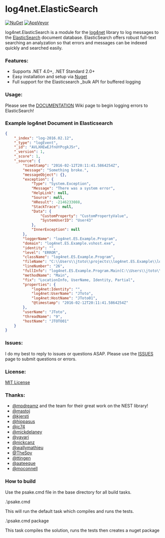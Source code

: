 log4net.ElasticSearch
=====================

[![NuGet](https://img.shields.io/nuget/v/log4net.ElasticSearch.svg)](https://www.nuget.org/packages/log4net.ElasticSearch)
[![AppVeyor](https://ci.appveyor.com/api/projects/status/tyu8angrnnuf7i46/branch/master?svg=true)](https://ci.appveyor.com/project/bruno-garcia/log4net-elasticsearch/branch/master)

log4net.ElasticSearch is a module for the [log4net](http://logging.apache.org/log4net/) library to log messages to the [ElasticSearch](http://www.elasticsearch.org) document database. ElasticSearch offers robust full-text searching an analyzation so that errors and messages can be indexed quickly and searched easily.

### Features:
* Supports .NET 4.0+, .NET Standard 2.0+
* Easy installation and setup via [Nuget](https://nuget.org/packages/log4net.ElasticSearch/)
* Full support for the Elasticsearch _bulk API for buffered logging

### Usage:
Please see the [DOCUMENTATION](https://github.com/bruno-garcia/log4net.ElasticSearch/wiki) Wiki page to begin logging errors to ElasticSearch!

### Example log4net Document in Elasticsearch

```json
{
	"_index": "log-2016.02.12",
	"_type": "logEvent",
	"_id": "AVLXHEwEJfnUYPcgkJ5r",
	"_version": 1,
	"_score": 1,
	"_source": {
		"timeStamp": "2016-02-12T20:11:41.5864254Z",
		"message": "Something broke.",
		"messageObject": {},
		"exception": {
			"Type": "System.Exception",
			"Message": "There was a system error",
			"HelpLink": null,
			"Source": null,
			"HResult": -2146233088,
			"StackTrace": null,
			"Data": {
				"CustomProperty": "CustomPropertyValue",
				"SystemUserID": "User43"
			},
			"InnerException": null
		},
		"loggerName": "log4net.ES.Example.Program",
		"domain": "log4net.ES.Example.vshost.exe",
		"identity": "",
		"level": "ERROR",
		"className": "log4net.ES.Example.Program",
		"fileName": "C:\\Users\\jtoto\\projects\\log4net.ES.Example\\log4net.ES.Example\\Program.cs",
		"lineNumber": "26",
		"fullInfo": "log4net.ES.Example.Program.Main(C:\\Users\\jtoto\\projects\\log4net.ES.Example\\log4net.ES.Example\\Program.cs:26)",
		"methodName": "Main",
		"fix": "LocationInfo, UserName, Identity, Partial",
		"properties": {
			"log4net:Identity": "",
			"log4net:UserName": "JToto",
			"log4net:HostName": "JToto01",
			"@timestamp": "2016-02-12T20:11:41.5864254Z"
		},
		"userName": "JToto",
		"threadName": "9",
		"hostName": "JTOTO01"
	}
}
```

### Issues:
I do my best to reply to issues or questions ASAP. Please use the [ISSUES](https://github.com/bruno-garcia/log4net.ElasticSearch/issues) page to submit questions or errors.

### License:
[MIT License](https://github.com/bruno-garcia/log4net.ElasticSearch/blob/master/LICENSE)

### Thanks:
- [@mpdreamz](https://github.com/Mpdreamz) and the team for their great work on the NEST library!
- [@mastoj](https://github.com/mastoj)
- [@kjersti](https://github.com/kjersti)
- [@hippasus](https://github.com/hippasus)
- [@jc74](https://github.com/jc74)
- [@mickdelaney](https://github.com/mickdelaney)
- [@yavari](https://github.com/yavari)
- [@nickcanz](https://github.com/nickcanz)
- [@wallymathieu](https://github.com/mwallymathieu)
- [@TheSpy](https://github.com/TheSpy)
- [@ttingen](https://github.com/ttingen)
- [@aateeque](https://github.com/aateeque)
- [@moconnell](https://github.com/moconnell)

### How to build
Use the psake.cmd file in the base directory for all build tasks.

.\psake.cmd

This will run the default task which compiles and runs the tests.

.\psake.cmd package

This task compiles the solution, runs the tests then creates a nuget package
